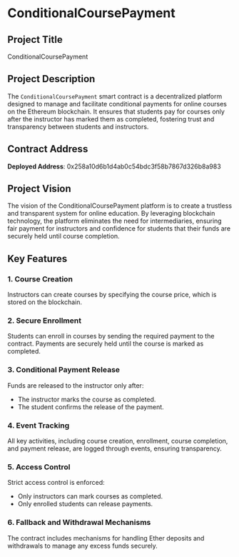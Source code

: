 # ConditionalCoursePayment

## Project Title
ConditionalCoursePayment

## Project Description
The `ConditionalCoursePayment` smart contract is a decentralized platform designed to manage and facilitate conditional payments for online courses on the Ethereum blockchain. It ensures that students pay for courses only after the instructor has marked them as completed, fostering trust and transparency between students and instructors.

## Contract Address
**Deployed Address**: 0x258a10d6b1d4ab0c54bdc3f58b7867d326b8a983

## Project Vision
The vision of the ConditionalCoursePayment platform is to create a trustless and transparent system for online education. By leveraging blockchain technology, the platform eliminates the need for intermediaries, ensuring fair payment for instructors and confidence for students that their funds are securely held until course completion.

## Key Features

### 1. **Course Creation**
Instructors can create courses by specifying the course price, which is stored on the blockchain.

### 2. **Secure Enrollment**
Students can enroll in courses by sending the required payment to the contract. Payments are securely held until the course is marked as completed.

### 3. **Conditional Payment Release**
Funds are released to the instructor only after:
- The instructor marks the course as completed.
- The student confirms the release of the payment.

### 4. **Event Tracking**
All key activities, including course creation, enrollment, course completion, and payment release, are logged through events, ensuring transparency.

### 5. **Access Control**
Strict access control is enforced:
- Only instructors can mark courses as completed.
- Only enrolled students can release payments.

### 6. **Fallback and Withdrawal Mechanisms**
The contract includes mechanisms for handling Ether deposits and withdrawals to manage any excess funds securely.


